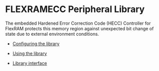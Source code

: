 # FLEXRAMECC Peripheral Library

The embedded Hardened Error Correction Code (HECC) Controller for FlexRAM protects this memory region against unexpected bit change of state due to external environment conditions.

* [Configuring the library](help.md/##-Configuring-the-library)

* [Using the library](help.md/##-Using-the-library)

* [Library interface](interface.md)
